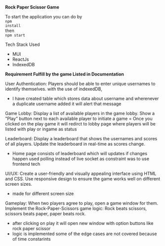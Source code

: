 **Rock Paper Scissor Game**

To start the application you can do by<br/>
<code>npm install</code><br/>
then<br/>
<code>npm start</code>

Tech Stack Used
- MUI
- ReactJs
- IndexedDB

**Requirement Fulfill by the game Listed in Documentation**

User Authentication:
Players should be able to enter unique usernames to identify themselves. with the use of indexedDB, 
- I have created table which stores data about username and wherenever a duplicate username added it will alert that message

Game Lobby:
Display a list of available players in the game lobby.
Show a "Play" button next to each available player to initiate a game
= Once you clicked on the play game it will redirct to lobby page  where players will be listed with play or ingame as status

Leaderboard:
Display a leaderboard that shows the usernames and scores of all players.
Update the leaderboard in real-time as scores change.
- Home page consists of leaderboard which will updates if changes happen used polling instead of live socket as constraint was to use frontend tech

UI/UX:
Create a user-friendly and visually appealing interface using HTML and CSS.
Use responsive design to ensure the game works well on different screen sizes.
- made for different screen size

Gameplay:
When two players agree to play, open a game window for them.
Implement the Rock-Paper-Scissors game logic: Rock beats scissors, scissors beats paper,
paper beats rock.
- after clicking on play it will open new window with option buttons like rock paper scissor
- logic is implemented some of the edge cases are not covered because of time constarints
